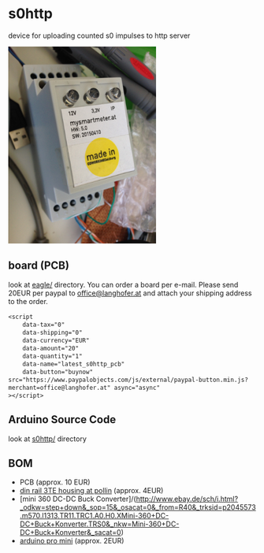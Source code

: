 # s0http
device for uploading counted s0 impulses to http server

<img width="300px" src="https://raw.githubusercontent.com/mistay/s0http/master/media/IMG_7551.JPG" />

## board (PCB)
look at [eagle/](https://github.com/mistay/s0http/tree/master/eagle) directory. You can order a board per e-mail. Please send 20EUR per paypal to office@langhofer.at and attach your shipping address to the order.

```
<script 
    data-tax="0" 
    data-shipping="0" 
    data-currency="EUR" 
    data-amount="20" 
    data-quantity="1" 
    data-name="latest_s0http_pcb" 
    data-button="buynow" src="https://www.paypalobjects.com/js/external/paypal-button.min.js?merchant=office@langhofer.at" async="async"
></script>
```

## Arduino Source Code
look at [s0http/](https://github.com/mistay/s0http/tree/master/arduino) directory

## BOM
- PCB (approx. 10 EUR)
- [din rail 3TE housing at pollin](http://www.pollin.de/shop/dt/NDU4OTM1OTk-/Bauelemente_Bauteile/Gehaeuse/Hutschienengehaeuse_2_C_35x71x90_mm.html)
 (approx. 4EUR)
- [mini 360 DC-DC Buck Converter]/(http://www.ebay.de/sch/i.html?_odkw=step+down&_sop=15&_osacat=0&_from=R40&_trksid=p2045573.m570.l1313.TR11.TRC1.A0.H0.XMini-360+DC-DC+Buck+Konverter.TRS0&_nkw=Mini-360+DC-DC+Buck+Konverter&_sacat=0)
- [arduino pro mini](http://www.ebay.de/sch/i.html?_from=R40&_sacat=0&_nkw=pro+mini+arduino&_sop=15) (approx. 2EUR)